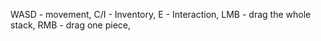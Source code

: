 WASD - movement,
C/I - Inventory,
E - Interaction,
LMB - drag the whole stack,
RMB - drag one piece,
